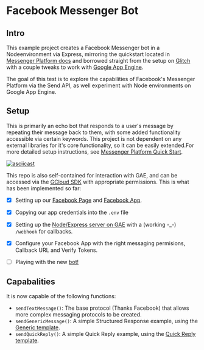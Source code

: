 # Facebook Messenger Bot

## Intro

This example project creates a Facebook Messenger bot in a Nodeenvironment via Express, mirroring the quickstart located in [Messenger Platform docs](https://developers.facebook.com/docs/messenger-platform/guides/quick-start) and borrowed straight from the setup on [Glitch](https://developers.facebook.com/docs/messenger-platform/guides/quick-start) with a couple tweaks to work with [Google App Engine](https://cloud.google.com/appengine/docs/). 

The goal of this test is to explore the capabilities of Facebook's Messenger Platform via the Send API, as well experiment with Node environments on Google App Engine. 

## Setup 

This is primarily an echo bot that responds to a user's message by repeating their message back to them, with some added functionality accessible via certain keywords. This project is not dependent on any external libraries for it's core functionality, so it can be easily extended.For more detailed setup instructions, see [Messenger Platform Quick Start](https://developers.facebook.com/docs/messenger-platform/guides/quick-start).

[![asciicast](https://asciinema.org/a/4x9izzb6xxeu1g5xx785tlioa.png)](https://asciinema.org/a/4x9izzb6xxeu1g5xx785tlioa)

This repo is also self-contained for interaction with GAE, and can be accessed via the [GCloud SDK](https://cloud.google.com/sdk/) with appropriate permissions.   This is what has been implemented so far:

- [x] Setting up our [Facebook Page](https://www.facebook.com/Vocal-1226907177358234/) and [Facebook App](https://developers.facebook.com/apps/1864264410512639/dashboard/).

- [x] Copying our app credentials into the `.env` file

- [x] Setting up the [Node/Express server on GAE](https://vocal-162118.appspot.com) with a (working -_-) `/webhook` for callbacks.
 
- [x] Configure your Facebook App with the right messaging permisions, Callback URL and Verify Tokens. 

- [ ] Playing with the new [bot!](https://www.messenger.com/t/feedbackAI/)

## Capabalities

It is now capable of the following functions:
- `sendTextMessage()`: The base protocol (Thanks Facebook) that allows more complex messaging protocols to be created.
- `sendGenericMessage()`: A simple Structured Response example, using the [Generic template](https://developers.facebook.com/docs/messenger-platform/send-api-reference/generic-template).
- `sendQuickReply()`:  A simple Quick Reply example, using the [Quick Reply template](https://developers.facebook.com/docs/messenger-platform/send-api-reference/quick-replies).